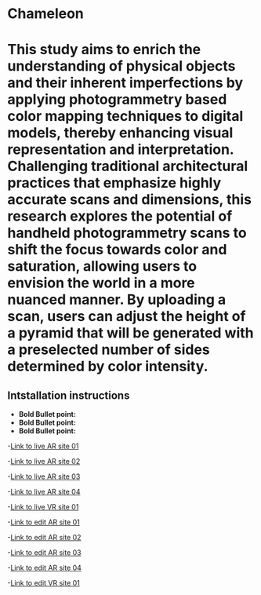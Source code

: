 # Chameleon

# This study aims to enrich the understanding of physical objects and their inherent imperfections by applying photogrammetry based color mapping techniques to digital models, thereby enhancing visual representation and interpretation. Challenging traditional architectural practices that emphasize highly accurate scans and dimensions, this research explores the potential of handheld photogrammetry scans to shift the focus towards color and saturation, allowing users to envision the world in a more nuanced manner. By uploading a scan, users can adjust the height of a pyramid that will be generated with a preselected number of sides determined by color intensity.
## Intstallation instructions

- **Bold Bullet point:** 
- **Bold Bullet point:** 
- **Bold Bullet point:** 

-[Link to live AR site 01](https://vr-marker01.glitch.me)

-[Link to live AR site 02](https://vr-marker02.glitch.me)

-[Link to live AR site 03](https://vr-marker03.glitch.me)

-[Link to live AR site 04](https://vr-marker04.glitch.me)

-[Link to live VR site 01]()

-[Link to edit AR site 01](https://glitch.com/edit/#!/vr-marker01)

-[Link to edit AR site 02](https://glitch.com/edit/#!/vr-marker02)

-[Link to edit AR site 03](https://glitch.com/edit/#!/vr-marker03)

-[Link to edit AR site 04](https://glitch.com/edit/#!/vr-marker04)

-[Link to edit VR site 01](https://glitch.com/edit/#!/vr-world-c)
